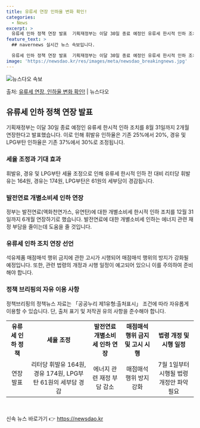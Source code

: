 ```yaml
---
title: 유류세 연장 인하율 변화 확인!
categories:
  - News
excerpt: >
  유류세 인하 정책 연장 발표  기획재정부는 이달 30일 종료 예정인 유류세 한시적 인하 조치를 8월 31일까…
feature_text: >
  ## navernews 실시간 뉴스 속보입니다.

  유류세 인하 정책 연장 발표  기획재정부는 이달 30일 종료 예정인 유류세 한시적 인하 조치를 8월 31일까…
image: 'https://newsdao.kr/res/images/meta/newsdao_breakingnews.jpg'
---
```


![뉴스다오 속보](https://newsdao.kr/res/images/meta/newsdao_breakingnews.jpg)

<p>출처: <a href="https://newsdao.kr/4294" rel="dofollow">유류세 연장, 인하율 변화 확인!</a> | 뉴스다오</p>

<h2 data-ke-size="size26">유류세 인하 정책 연장 발표</h2>
<p data-ke-size="size16">기획재정부는 이달 30일 종료 예정인 유류세 한시적 인하 조치를 8월 31일까지 2개월 연장한다고 발표했습니다. 이로 인해 휘발유 인하율은 기존 25%에서 20%, 경유 및 LPG부탄 인하율은 기존 37%에서 30%로 조정됩니다.</p>

<h3>세율 조정과 기대 효과</h3>
<p data-ke-size="size16">휘발유, 경유 및 LPG부탄 세율 조정으로 인해 유류세 한시적 인하 전 대비 리터당 휘발유는 164원, 경유는 174원, LPG부탄은 61원의 세부담이 경감됩니다.</p>

<h3>발전연료 개별소비세 인하 연장</h3>
<p data-ke-size="size16">정부는 발전연료(액화천연가스, 유연탄)에 대한 개별소비세 한시적 인하 조치를 12월 31일까지 6개월 연장하기로 했습니다. 발전연료에 대한 개별소비세 인하는 에너지 관련 재정 부담을 줄이는데 도움을 줄 것입니다.</p>

<h3>유류세 인하 조치 연장 선언</h3>
<p data-ke-size="size16">석유제품 매점매석 행위 금지에 관한 고시가 시행되어 매점매석 행위의 방지가 강화될 예정입니다. 또한, 관련 법령의 개정과 시행 일정이 예고되어 있으니 이를 주의하여 준비해야 합니다.</p>

<h3>정책 브리핑의 자유 이용 사항</h3>
<p data-ke-size="size16">정책브리핑의 정책뉴스 자료는 「공공누리 제1유형:출처표시」 조건에 따라 자유롭게 이용할 수 있습니다. 단, 출처 표기 및 저작권 유의 사항을 준수해야 합니다.</p>

<table>
	<tbody>
		<tr>
			<td style="text-align: center; height: 17px;"><b>유류세 인하 정책</b></td>
			<td style="text-align: center; height: 17px;"><b>세율 조정</b></td>
			<td style="text-align: center; height: 17px;"><b>발전연료 개별소비세 인하 연장</b></td>
			<td style="text-align: center; height: 17px;"><b>매점매석 행위 금지 및 고시 시행</b></td>
			<td style="text-align: center; height: 17px;"><b>법령 개정 및 시행 일정</b></td>
		</tr>
		<tr>
			<td style="text-align: center; height: 17px;">연장 발표</td>
			<td style="text-align: center; height: 17px;">리터당 휘발유 164원, 경유 174원, LPG부탄 61원의 세부담 경감</td>
			<td style="text-align: center; height: 17px;">에너지 관련 재정 부담 감소</td>
			<td style="text-align: center; height: 17px;">매점매석 행위 방지 강화</td>
			<td style="text-align: center; height: 17px;">7월 1일부터 시행될 법령 개정안 파악 필요</td>
		</tr>
	</tbody>
</table>
<p data-ke-size="size16">&nbsp;</p> 

신속 뉴스 바로가기 👉 <a href="https://newsdao.kr" rel="dofollow">https://newsdao.kr</a>


